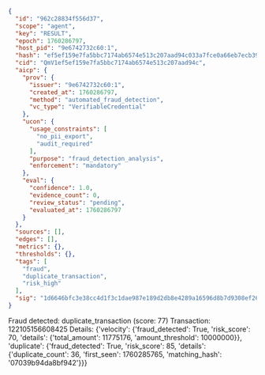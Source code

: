 ```json
{
  "id": "962c28834f556d37",
  "scope": "agent",
  "key": "RESULT",
  "epoch": 1760286797,
  "host_pid": "9e6742732c60:1",
  "hash": "ef5ef159e7fa5bbc7174ab6574e513c207aad94c033a7fce0a66eb7ecb39c0a1",
  "cid": "QmV1ef5ef159e7fa5bbc7174ab6574e513c207aad94c",
  "aicp": {
    "prov": {
      "issuer": "9e6742732c60:1",
      "created_at": 1760286797,
      "method": "automated_fraud_detection",
      "vc_type": "VerifiableCredential"
    },
    "ucon": {
      "usage_constraints": [
        "no_pii_export",
        "audit_required"
      ],
      "purpose": "fraud_detection_analysis",
      "enforcement": "mandatory"
    },
    "eval": {
      "confidence": 1.0,
      "evidence_count": 0,
      "review_status": "pending",
      "evaluated_at": 1760286797
    }
  },
  "sources": [],
  "edges": [],
  "metrics": {},
  "thresholds": {},
  "tags": [
    "fraud",
    "duplicate_transaction",
    "risk_high"
  ],
  "sig": "1d6646bfc3e38cc4d1f3c1dae987e189d2db8e4289a16596d8b7d9308ef26cf5"
}
```

Fraud detected: duplicate_transaction (score: 77)
Transaction: 122105156608425
Details: {'velocity': {'fraud_detected': True, 'risk_score': 70, 'details': {'total_amount': 11775176, 'amount_threshold': 10000000}}, 'duplicate': {'fraud_detected': True, 'risk_score': 85, 'details': {'duplicate_count': 36, 'first_seen': 1760285765, 'matching_hash': '07039b94da8bf942'}}}